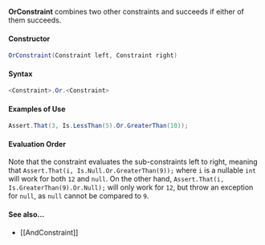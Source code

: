 **OrConstraint** combines two other constraints and succeeds if either of them succeeds.

#### Constructor

```C#
OrConstraint(Constraint left, Constraint right)
```

#### Syntax

```C#
<Constraint>.Or.<Constraint>
```

#### Examples of Use

```C#
Assert.That(3, Is.LessThan(5).Or.GreaterThan(10));
```

#### Evaluation Order

Note that the constraint evaluates the sub-constraints left to right, meaning that `Assert.That(i, Is.Null.Or.GreaterThan(9));` where `i` is a nullable `int` will work for both `12` and `null`. On the other hand, 
`Assert.That(i, Is.GreaterThan(9).Or.Null);` will only work for `12`, but throw an exception for `null`, as `null` cannot be compared to `9`.

#### See also...
 * [[AndConstraint]]
